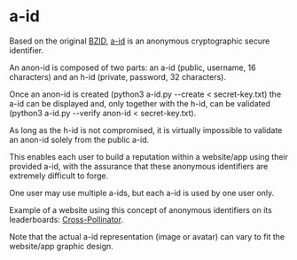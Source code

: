 # a-id
Based on the original [BZID](https://hugosimoes.info/blog-20220212-crosspollinator-daily-global-challenge/), [a-id](https://hugosimoes.info/a-id/) is an anonymous cryptographic secure identifier.

An anon-id is composed of two parts: an a-id (public, username, 16 characters) and an h-id (private, password, 32 characters).

Once an anon-id is created
  (python3 a-id.py --create < secret-key.txt)
 the a-id can be displayed and, only together with the h-id, can be validated
  (python3 a-id.py --verify anon-id < secret-key.txt).

As long as the h-id is not compromised, it is virtually impossible to validate an anon-id solely from the public a-id.

This enables each user to build a reputation within a website/app using their provided a-id, with the assurance that these anonymous identifiers are extremely difficult to forge.

One user may use multiple a-ids, but each a-id is used by one user only.

Example of a website using this concept of anonymous identifiers on its leaderboards: [Cross-Pollinator](https://hugosimoes.info/crosspollinator/).

Note that the actual a-id representation (image or avatar) can vary to fit the website/app graphic design.
